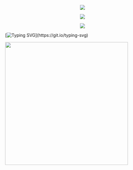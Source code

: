 <p align="center">
<img src="https://capsule-render.vercel.app/api?type=waving&color=timeGradient&height=300&&section=header&text={Hi there 👋}&fontSize=90&fontAlign=50&fontAlignY=30&desc={I'm Yiwenjia!}&descAlign=50&descSize=30&descAlignY=60&animation=twinkling" />
</p>

<p align="center">
<img src="https://capsule-render.vercel.app/api?type=waving&color=timeGradient&height=300&&section=header&text=HI%20THERE!&fontSize=90&fontAlign=50&fontAlignY=30&desc=I%20am%20Yiwenjia!&descAlign=50&descSize=30&descAlignY=60&animation=twinkling">
</p>

<p align="center">
<img src="https://readme-typing-svg.demolab.com?font=Orbitron&size=25&pause=1000&center=true&vCenter=true&random=false&width=600&lines=Welcome+to+my+GitHub!;I+am+super+obsessed+with+programming!" />
</p>


[![Typing SVG](https://readme-typing-svg.demolab.com?font=Fira+Code&pause=1000&width=435&lines=Welcome+to+my+github!)](https://git.io/typing-svg)

<img align="center" width="400" src="https://github-readme-stats.vercel.app/api?username={Yiwenjia1}&theme=transparent&include_all_commits=true&show_icons=true&hide_border=true" />


<!--
**Yiwenjia1/Yiwenjia1** is a ✨ _special_ ✨ repository because its `README.md` (this file) appears on your GitHub profile.

Here are some ideas to get you started:

- 🔭 I’m currently working on ...
- 🌱 I’m currently learning ...
- 👯 I’m looking to collaborate on ...
- 🤔 I’m looking for help with ...
- 💬 Ask me about ...
- 📫 How to reach me: ...
- 😄 Pronouns: ...
- ⚡ Fun fact: ...
-->
